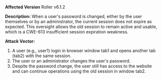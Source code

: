 **Affected Version**
Roller v6.1.2

**Description:**
When a user's password is changed, either by the user themselves or by an administrator, the current session does not expire as expected. This oversight allows the old session to remain active and usable, which is a CWE-613 insufficient session expiration weakness.

**Attack Vector:**
1. A user (e.g., user1) login in browser window tab1 and opens another tab (tab2) with the same session.
2. The user or an administrator changes the user's password.
3. Despite the password change, the user still has access to the website and can continue operations using the old session in window tab2.
